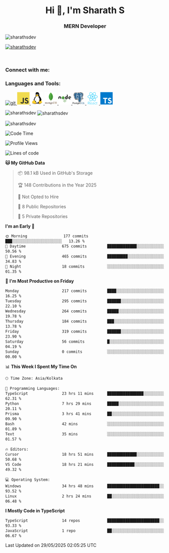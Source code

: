 <h1 align="center">Hi 👋, I'm Sharath S</h1>
<h3 align="center">MERN Developer</h3>

<p align="left"> <img src="https://komarev.com/ghpvc/?username=sharathsdev&label=Profile%20views&color=0e75b6&style=flat" alt="sharathsdev" /> </p>

<p align="left"> <a href="https://github.com/ryo-ma/github-profile-trophy"><img src="https://github-profile-trophy.vercel.app/?username=sharathsdev" alt="sharathsdev" /></a> </p>

<p align="left"> <a href="https://twitter.com/" target="blank"><img src="https://img.shields.io/twitter/follow/?logo=twitter&style=for-the-badge" alt="" /></a> </p>

<h3 align="left">Connect with me:</h3>
<p align="left">
</p>

<h3 align="left">Languages and Tools:</h3>
<p align="left"> <a href="https://git-scm.com/" target="_blank" rel="noreferrer"> <img src="https://www.vectorlogo.zone/logos/git-scm/git-scm-icon.svg" alt="git" width="40" height="40"/> </a> <a href="https://developer.mozilla.org/en-US/docs/Web/JavaScript" target="_blank" rel="noreferrer"> <img src="https://raw.githubusercontent.com/devicons/devicon/master/icons/javascript/javascript-original.svg" alt="javascript" width="40" height="40"/> </a> <a href="https://www.linux.org/" target="_blank" rel="noreferrer"> <img src="https://raw.githubusercontent.com/devicons/devicon/master/icons/linux/linux-original.svg" alt="linux" width="40" height="40"/> </a> <a href="https://www.mongodb.com/" target="_blank" rel="noreferrer"> <img src="https://raw.githubusercontent.com/devicons/devicon/master/icons/mongodb/mongodb-original-wordmark.svg" alt="mongodb" width="40" height="40"/> </a> <a href="https://nodejs.org" target="_blank" rel="noreferrer"> <img src="https://raw.githubusercontent.com/devicons/devicon/master/icons/nodejs/nodejs-original-wordmark.svg" alt="nodejs" width="40" height="40"/> </a> <a href="https://www.postgresql.org" target="_blank" rel="noreferrer"> <img src="https://raw.githubusercontent.com/devicons/devicon/master/icons/postgresql/postgresql-original-wordmark.svg" alt="postgresql" width="40" height="40"/> </a> <a href="https://reactjs.org/" target="_blank" rel="noreferrer"> <img src="https://raw.githubusercontent.com/devicons/devicon/master/icons/react/react-original-wordmark.svg" alt="react" width="40" height="40"/> </a> <a href="https://www.typescriptlang.org/" target="_blank" rel="noreferrer"> <img src="https://raw.githubusercontent.com/devicons/devicon/master/icons/typescript/typescript-original.svg" alt="typescript" width="40" height="40"/> </a> </p>

<p><img align="left" src="https://github-readme-stats.vercel.app/api/top-langs?username=sharathsdev&show_icons=true&locale=en&layout=compact" alt="sharathsdev" /></p>

<p>&nbsp;<img align="center" src="https://github-readme-stats.vercel.app/api?username=sharathsdev&show_icons=true&locale=en" alt="sharathsdev" /></p>

<p><img align="center" src="https://github-readme-streak-stats.herokuapp.com/?user=sharathsdev&" alt="sharathsdev" /></p>
 
 <!--START_SECTION:waka-->
![Code Time](http://img.shields.io/badge/Code%20Time-663%20hrs%2018%20mins-blue)

![Profile Views](http://img.shields.io/badge/Profile%20Views-0-blue)

![Lines of code](https://img.shields.io/badge/From%20Hello%20World%20I%27ve%20Written-3.5%20million%20lines%20of%20code-blue)

**🐱 My GitHub Data** 

> 📦 98.1 kB Used in GitHub's Storage 
 > 
> 🏆 148 Contributions in the Year 2025
 > 
> 🚫 Not Opted to Hire
 > 
> 📜 8 Public Repositories 
 > 
> 🔑 5 Private Repositories 
 > 
**I'm an Early 🐤** 

```text
🌞 Morning                177 commits         ███░░░░░░░░░░░░░░░░░░░░░░   13.26 % 
🌆 Daytime                675 commits         █████████████░░░░░░░░░░░░   50.56 % 
🌃 Evening                465 commits         █████████░░░░░░░░░░░░░░░░   34.83 % 
🌙 Night                  18 commits          ░░░░░░░░░░░░░░░░░░░░░░░░░   01.35 % 
```
📅 **I'm Most Productive on Friday** 

```text
Monday                   217 commits         ████░░░░░░░░░░░░░░░░░░░░░   16.25 % 
Tuesday                  295 commits         ██████░░░░░░░░░░░░░░░░░░░   22.10 % 
Wednesday                264 commits         █████░░░░░░░░░░░░░░░░░░░░   19.78 % 
Thursday                 184 commits         ███░░░░░░░░░░░░░░░░░░░░░░   13.78 % 
Friday                   319 commits         ██████░░░░░░░░░░░░░░░░░░░   23.90 % 
Saturday                 56 commits          █░░░░░░░░░░░░░░░░░░░░░░░░   04.19 % 
Sunday                   0 commits           ░░░░░░░░░░░░░░░░░░░░░░░░░   00.00 % 
```


📊 **This Week I Spent My Time On** 

```text
🕑︎ Time Zone: Asia/Kolkata

💬 Programming Languages: 
TypeScript               23 hrs 11 mins      ████████████████░░░░░░░░░   62.31 % 
Python                   7 hrs 29 mins       █████░░░░░░░░░░░░░░░░░░░░   20.11 % 
Prisma                   3 hrs 41 mins       ██░░░░░░░░░░░░░░░░░░░░░░░   09.90 % 
Bash                     42 mins             ░░░░░░░░░░░░░░░░░░░░░░░░░   01.89 % 
Text                     35 mins             ░░░░░░░░░░░░░░░░░░░░░░░░░   01.57 % 

🔥 Editors: 
Cursor                   18 hrs 51 mins      █████████████░░░░░░░░░░░░   50.68 % 
VS Code                  18 hrs 21 mins      ████████████░░░░░░░░░░░░░   49.32 % 

💻 Operating System: 
Windows                  34 hrs 48 mins      ███████████████████████░░   93.52 % 
Linux                    2 hrs 24 mins       ██░░░░░░░░░░░░░░░░░░░░░░░   06.48 % 
```

**I Mostly Code in TypeScript** 

```text
TypeScript               14 repos            ███████████████████████░░   93.33 % 
JavaScript               1 repo              ██░░░░░░░░░░░░░░░░░░░░░░░   06.67 % 
```




 Last Updated on 29/05/2025 02:05:25 UTC
<!--END_SECTION:waka-->

